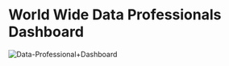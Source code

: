 # World Wide Data Professionals Dashboard

![Data-Professional+Dashboard](https://github.com/Anwaydeep2000/Data-Professionals-Dashboard/assets/81034448/578fbcbe-91fa-4635-942a-71cc553dcc94)
